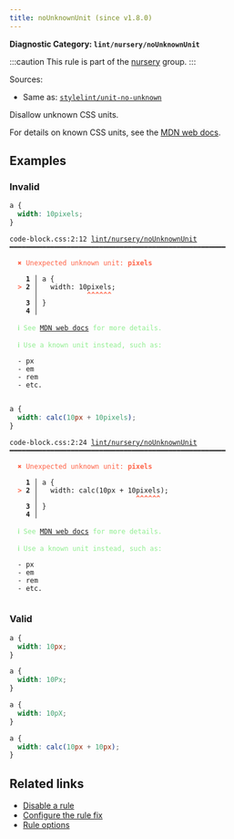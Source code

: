 ```yaml
---
title: noUnknownUnit (since v1.8.0)
---
```


**Diagnostic Category: `lint/nursery/noUnknownUnit`**

:::caution
This rule is part of the [nursery](/linter/rules/#nursery) group.
:::

Sources: 
- Same as: <a href="https://github.com/stylelint/stylelint/blob/main/lib/rules/unit-no-unknown/README.md" target="_blank"><code>stylelint/unit-no-unknown</code></a>

Disallow unknown CSS units.

For details on known CSS units, see the [MDN web docs](https://developer.mozilla.org/en-US/docs/Learn/CSS/Building_blocks/Values_and_units#lengths).

## Examples

### Invalid

```css
a {
  width: 10pixels;
}
```

<pre class="language-text"><code class="language-text">code-block.css:2:12 <a href="https://biomejs.dev/linter/rules/no-unknown-unit">lint/nursery/noUnknownUnit</a> ━━━━━━━━━━━━━━━━━━━━━━━━━━━━━━━━━━━━━━━━━━━━━━━━━━━━━

<strong><span style="color: Tomato;">  </span></strong><strong><span style="color: Tomato;">✖</span></strong> <span style="color: Tomato;">Unexpected unknown unit: </span><span style="color: Tomato;"><strong>pixels</strong></span>
  
    <strong>1 │ </strong>a {
<strong><span style="color: Tomato;">  </span></strong><strong><span style="color: Tomato;">&gt;</span></strong> <strong>2 │ </strong>  width: 10pixels;
   <strong>   │ </strong>           <strong><span style="color: Tomato;">^</span></strong><strong><span style="color: Tomato;">^</span></strong><strong><span style="color: Tomato;">^</span></strong><strong><span style="color: Tomato;">^</span></strong><strong><span style="color: Tomato;">^</span></strong><strong><span style="color: Tomato;">^</span></strong>
    <strong>3 │ </strong>}
    <strong>4 │ </strong>
  
<strong><span style="color: lightgreen;">  </span></strong><strong><span style="color: lightgreen;">ℹ</span></strong> <span style="color: lightgreen;">See </span><span style="color: lightgreen;"><a href="https://developer.mozilla.org/en-US/docs/Learn/CSS/Building_blocks/Values_and_units#lengths">MDN web docs</a></span><span style="color: lightgreen;"> for more details.</span>
  
<strong><span style="color: lightgreen;">  </span></strong><strong><span style="color: lightgreen;">ℹ</span></strong> <span style="color: lightgreen;">Use a known unit instead, such as:</span>
  
  - px
  - em
  - rem
  - etc.
  
</code></pre>

```css
a {
  width: calc(10px + 10pixels);
}
```

<pre class="language-text"><code class="language-text">code-block.css:2:24 <a href="https://biomejs.dev/linter/rules/no-unknown-unit">lint/nursery/noUnknownUnit</a> ━━━━━━━━━━━━━━━━━━━━━━━━━━━━━━━━━━━━━━━━━━━━━━━━━━━━━

<strong><span style="color: Tomato;">  </span></strong><strong><span style="color: Tomato;">✖</span></strong> <span style="color: Tomato;">Unexpected unknown unit: </span><span style="color: Tomato;"><strong>pixels</strong></span>
  
    <strong>1 │ </strong>a {
<strong><span style="color: Tomato;">  </span></strong><strong><span style="color: Tomato;">&gt;</span></strong> <strong>2 │ </strong>  width: calc(10px + 10pixels);
   <strong>   │ </strong>                       <strong><span style="color: Tomato;">^</span></strong><strong><span style="color: Tomato;">^</span></strong><strong><span style="color: Tomato;">^</span></strong><strong><span style="color: Tomato;">^</span></strong><strong><span style="color: Tomato;">^</span></strong><strong><span style="color: Tomato;">^</span></strong>
    <strong>3 │ </strong>}
    <strong>4 │ </strong>
  
<strong><span style="color: lightgreen;">  </span></strong><strong><span style="color: lightgreen;">ℹ</span></strong> <span style="color: lightgreen;">See </span><span style="color: lightgreen;"><a href="https://developer.mozilla.org/en-US/docs/Learn/CSS/Building_blocks/Values_and_units#lengths">MDN web docs</a></span><span style="color: lightgreen;"> for more details.</span>
  
<strong><span style="color: lightgreen;">  </span></strong><strong><span style="color: lightgreen;">ℹ</span></strong> <span style="color: lightgreen;">Use a known unit instead, such as:</span>
  
  - px
  - em
  - rem
  - etc.
  
</code></pre>

### Valid

```css
a {
  width: 10px;
}
```

```css
a {
  width: 10Px;
}
```

```css
a {
  width: 10pX;
}
```

```css
a {
  width: calc(10px + 10px);
}
```

## Related links

- [Disable a rule](/linter/#disable-a-lint-rule)
- [Configure the rule fix](/linter#configure-the-rule-fix)
- [Rule options](/linter/#rule-options)
